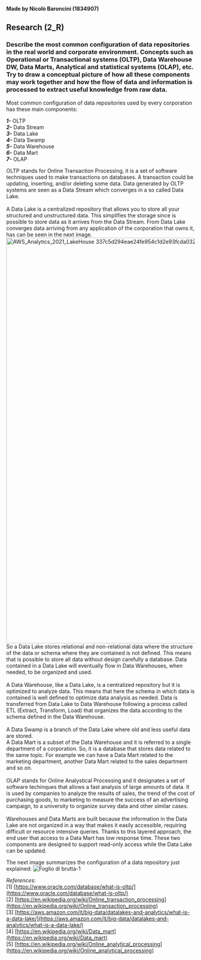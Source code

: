 **Made by Nicolò Baroncini (1834907)**

## Research (2_R)
### Describe the most common configuration of data repositories in the real world and corporate environment. Concepts such as Operational or Transactional systems (OLTP), Data Warehouse DW, Data Marts, Analytical and statistical systems (OLAP), etc. Try to draw a conceptual picture of how all these components may work together and how the flow of data and information is processed to extract useful knowledge from raw data.

Most common configuration of data repositories used by every corporation has these main components:

***1-*** OLTP \
***2-*** Data Stream \
***3-*** Data Lake \
***4-*** Data Swamp \
***5-*** Data Warehouse \
***6-*** Data Mart \
***7-*** OLAP 

OLTP stands for Online Transaction Processing, it is a set of software techniques used to make transactions on databases. A transaction could be updating, inserting, and/or deleting some data. Data generated by OLTP systems are seen as a Data Stream which converges in a so called Data Lake.\
\
A Data Lake is a centralized repository that allows you to store all your structured and unstructured data. This simplifies the storage since is possible to store data as it arrives from the Data Stream. From Data Lake converges data arriving from any application of the corporation that owns it, has can be seen in the next image.
<img width="1081" alt="AWS_Analytics_2021_LakeHouse 337c5d294eae24fe954c1d2e93fcda03233dfba4" src="https://user-images.githubusercontent.com/78324346/135889032-59e71b55-c3a0-4aab-943c-02bc366bd6f4.png">
So a Data Lake stores relational and non-relational data where the structure of the data or schema where they are contained is not defined. This means that is possible to store all data without design carefully a database. Data contained in a Data Lake will eventually flow in Data Warehouses, when needed, to be organized and used. \
\
A Data Warehouse, like a Data Lake, is a centralized repository but it is optimized to analyze data. This means that here the schema in which data is contained is well defined to optimize data analysis as needed. Data is transferred from Data Lake to Data Warehouse following a process called ETL (Extract, Transform, Load) that organizes the data according to the schema defined in the Data Warehouse. \
\
A Data Swamp is a branch of the Data Lake where old and less useful data are stored.
\
A Data Mart is a subset of the Data Warehouse and it is referred to a single department of a corporation. So, it is a database that stores data related to the same topic. For example we can have a Data Mart related to the marketing department, another Data Mart related to the sales department and so on. \
\
OLAP stands for Online Analystical Processing and it designates a set of software techinques that allows a fast analysis of large amounts of data. It is used by companies to analyze the results of sales, the trend of the cost of purchasing goods, to marketing to measure the success of an advertising campaign, to a university to organize survey data and other similar cases.\
\
Warehouses and Data Marts are built because the information in the Data Lake are not organized in a way that makes it easily accessible, requiring difficult or resource intensive queries. Thanks to this layered approach, the end user that access to a Data Mart has low response time. These two components are designed to support read-only access while the Data Lake can be updated.

The next image summarizes the configuration of a data repository just explained:
![Foglio di brutta-1](https://user-images.githubusercontent.com/78324346/136009303-3a094d13-b33a-4e15-883f-9e0d0c8030e1.png)


*References:* \
[1] [https://www.oracle.com/database/what-is-oltp/](https://www.oracle.com/database/what-is-oltp/) \
[2] [https://en.wikipedia.org/wiki/Online_transaction_processing](https://en.wikipedia.org/wiki/Online_transaction_processing) \
[3] [https://aws.amazon.com/it/big-data/datalakes-and-analytics/what-is-a-data-lake/](https://aws.amazon.com/it/big-data/datalakes-and-analytics/what-is-a-data-lake/) \
[4] [https://en.wikipedia.org/wiki/Data_mart](https://en.wikipedia.org/wiki/Data_mart) \
[5] [https://en.wikipedia.org/wiki/Online_analytical_processing](https://en.wikipedia.org/wiki/Online_analytical_processing)
